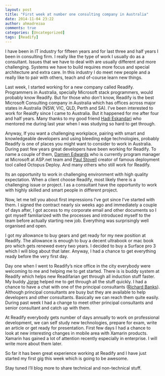 ```yaml
---
layout: post
title: "First week at number one consulting company in Australia"
date: 2014-11-04 23:22
author: ahmadrezaa
comments: true
categories: [Uncategorized]
tags: [Readify]
---
```



I have been in IT industry for fifteen years and for last three and half years I been in consulting firm. I really like the type of work I usually do as a consultant. Issues that we have to deal with are usually different and more challenging. Systems we have to build requires more focus and special architecture and extra care. In this industry I do meet new people and a really like to pair with others, teach and of-course learn new things. 
  

Last week, I started working for a new company called Readify. Programmers in Australia, specially Microsoft stack programmers, would probably know Readify. But for those who don't know, Readify is the best Microsoft Consulting company in Australia which has offices across major states in Australia (NSW, VIC, QLD, Perth and SA). I’ve been interested to work for Reaidfy since I came to Australia. But it happened for me after four and half years. Many thanks to my good friend [Hadi Eskandari](https://twitter.com/hadi_es) who mentored me during last year when I was studying so hard to get through.
  

Anyway, If you want a challenging workplace, pairing with smart and knowledgeable developers and using bleeding edge technologies, probably Readify is one of places you might want to consider to work in Australia. During past few years great developers have been working for Readify. To name a couple of them, [Damien Edwards](https://twitter.com/DamianEdwards) who is currently program manager at Microsoft at ASP.net team and [Paul Stovell](https://twitter.com/paulstovell) creator of famous deployment tool called Octopus Deploy. And many others who still work for Readify.
  

Its an opportunity to work in challenging environment with high quality expectation. When a client choose Readify, most likely there is a challenging issue or project. I as a consultant have the opportunity to work with highly skilled and smart people in different project.
  

Now, let me tell you about first impressions I’ve got since I’ve started with them. I signed the contract nearly six weeks ago and immediately a couple of days after, I got access to my corporate email and other documents so I got myself familiarized with the processes and introduced myself to the team before actually starting new job. Everything was surprisingly well organised and open. 
  

I got my allowance to buy gears and get ready for my new position at Readify. The allowance is enough to buy a decent ultrabook or mac book pro which gets renewed every two years. I decided to buy a Surface pro 3 which I will blog about that later. Anyway, I had a chance to get everything ready before the very first day.
  

Day one when I went to Readify’s nice office in the city everybody were welcoming to me and helping me to get started. There is is buddy system at Readify which helps new Readifarian get through all induction stuff faster. My buddy [Jorge](https://twitter.com/jorgefioranelli) helped me to get through all the stuff quickly. I had a chance to have a chat with one of the principal consultants ([Richard Banks](https://twitter.com/rbanks54)). Although principal consultants are busy but they are available to help developers and other consultants. Basically we can reach them quite easily. During past week I had a change to meet other principal consultants and senior consultant and catch up with them. 
  

At Readify everybody gets number of days annually to work on professional development, we can self study new technologies, prepare for exam, write an article or get ready for presentation. First few days I had a chance to look at new interesting changes in mobile area with Xamarin products. Xamarin has gained a lot of attention recently especially in enterprise. I will write more about them later.
  

So far it has been great experience working at Readify and I have just started my first gig this week which is going to be awesome.
  

Stay tuned I’ll blog more to share technical and non-technical stuff.

